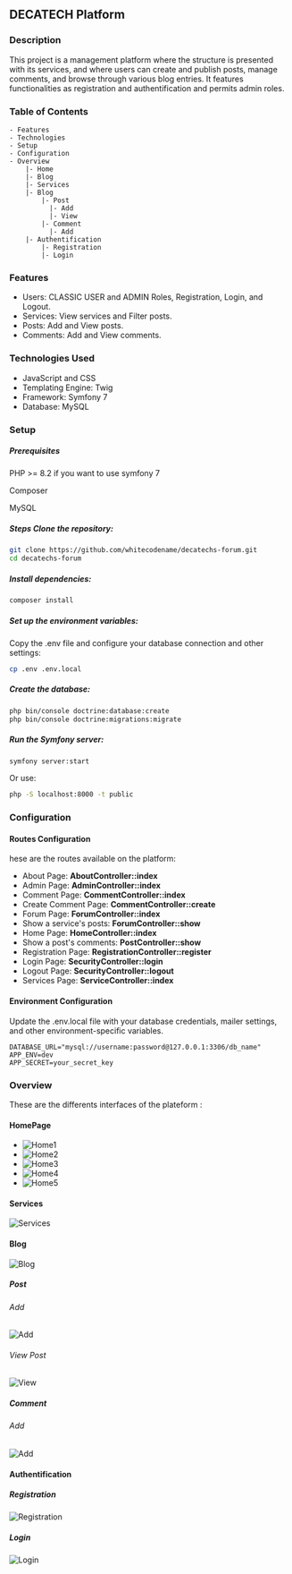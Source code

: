 ## DECATECH Platform
### Description
This project is a management platform where the structure is presented with its services, and where users can create and publish posts, manage comments, and browse through various blog entries. It features functionalities as registration and authentification and permits admin roles.

### Table of Contents
    - Features
    - Technologies
    - Setup
    - Configuration
    - Overview
        |- Home
        |- Blog
        |- Services
        |- Blog
            |- Post
              |- Add
              |- View
            |- Comment
              |- Add
        |- Authentification
            |- Registration
            |- Login

### Features
- Users: CLASSIC USER and ADMIN Roles, Registration, Login, and Logout.
- Services: View services and Filter posts.
- Posts: Add and View posts.
- Comments: Add and View comments.

### Technologies Used
- JavaScript and CSS
- Templating Engine: Twig
- Framework: Symfony 7
- Database: MySQL

### Setup
##### Prerequisites
PHP >= 8.2 if you want to use symfony 7

Composer

MySQL

##### Steps Clone the repository:

```bash
git clone https://github.com/whitecodename/decatechs-forum.git
cd decatechs-forum
```

##### Install dependencies:

```bash
composer install
```

##### Set up the environment variables:
Copy the .env file and configure your database connection and other settings:

```bash
cp .env .env.local
```

##### Create the database:

```bash
php bin/console doctrine:database:create
php bin/console doctrine:migrations:migrate
```

##### Run the Symfony server:

```bash
symfony server:start
````
Or use:
```bash
php -S localhost:8000 -t public
```

### Configuration

#### Routes Configuration
hese are the routes available on the platform:

- About Page: **AboutController::index**
- Admin Page: **AdminController::index**
- Comment Page: **CommentController::index**
- Create Comment Page: **CommentController::create**
- Forum Page: **ForumController::index**
- Show a service's posts: **ForumController::show**
- Home Page: **HomeController::index**
- Show a post's comments: **PostController::show**
- Registration Page: **RegistrationController::register**
- Login Page: **SecurityController::login**
- Logout Page: **SecurityController::logout**
- Services Page: **ServiceController::index**

#### Environment Configuration
Update the .env.local file with your database credentials, mailer settings, and other environment-specific variables.

```dotenv
DATABASE_URL="mysql://username:password@127.0.0.1:3306/db_name"
APP_ENV=dev
APP_SECRET=your_secret_key
```

### Overview
These are the differents interfaces of the plateform :

#### HomePage
- ![Home1](./public/images/home1.png)
- ![Home2](./public/images/home2.png)
- ![Home3](./public/images/home3.png)
- ![Home4](./public/images/home4.png)
- ![Home5](./public/images/home5.png)

#### Services
![Services](./public/images/services.png)

#### Blog
![Blog](./public/images/blog.png)

##### Post

###### Add
![Add](./public/images/add-post.png)

###### View Post
![View](./public/images/view-post.png)

##### Comment

###### Add
![Add](./public/images/add-comment.png)

#### Authentification

##### Registration
![Registration](./public/images/registration.png)

##### Login
![Login](./public/images/login.png)
